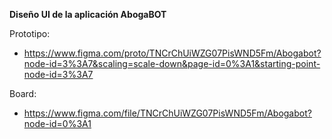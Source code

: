**Diseño UI de la aplicación AbogaBOT**

Prototipo:

* https://www.figma.com/proto/TNCrChUiWZG07PisWND5Fm/Abogabot?node-id=3%3A7&scaling=scale-down&page-id=0%3A1&starting-point-node-id=3%3A7

Board:

* https://www.figma.com/file/TNCrChUiWZG07PisWND5Fm/Abogabot?node-id=0%3A1
